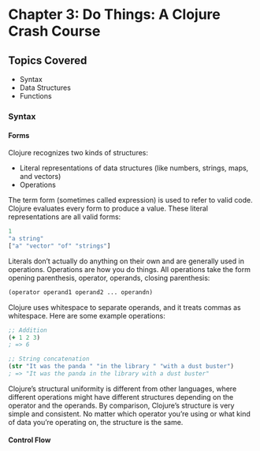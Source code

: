 # Chapter 3: Do Things: A Clojure Crash Course


## Topics Covered

* Syntax
* Data Structures
* Functions


### Syntax

#### Forms

Clojure recognizes two kinds of structures:

* Literal representations of data structures (like numbers, strings, maps, and vectors)
* Operations

The term form (sometimes called expression) is used to refer to valid code. Clojure evaluates every form 
to produce a value. These literal representations are all valid forms:
```clojure
1
"a string"
["a" "vector" "of" "strings"]
```
Literals don’t actually do anything on their own and are generally used in operations. Operations are how 
you do things. All operations take the form opening parenthesis, operator, operands, closing parenthesis:
```clojure
(operator operand1 operand2 ... operandn)
```
Clojure uses whitespace to separate operands, and it treats commas as whitespace. Here are some example 
operations:
```clojure
;; Addition
(+ 1 2 3)
; => 6

;; String concatenation
(str "It was the panda " "in the library " "with a dust buster")
; => "It was the panda in the library with a dust buster"
```
Clojure’s structural uniformity is different from other languages, where different operations might have 
different structures depending on the operator and the operands.
By comparison, Clojure’s structure is very simple and consistent. No matter which operator you’re using or 
what kind of data you’re operating on, the structure is the same.

#### Control Flow
